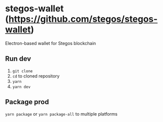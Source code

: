 # stegos-wallet (https://github.com/stegos/stegos-wallet)

Electron-based wallet for Stegos blockchain

## Run dev

1. `git clone`
2. `cd` to cloned repository
3. `yarn`
4. `yarn dev`

## Package prod

`yarn package` or `yarn package-all` to multiple platforms
